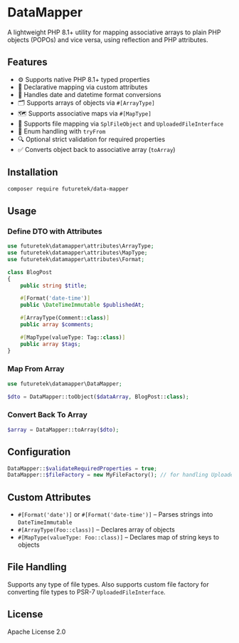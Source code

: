 # DataMapper

A lightweight PHP 8.1+ utility for mapping associative arrays to plain PHP objects (POPOs) and vice versa, using reflection and PHP attributes.

## Features

- ⚙️ Supports native PHP 8.1+ typed properties
- 📌 Declarative mapping via custom attributes
- 📅 Handles date and datetime format conversions
- 🗂️ Supports arrays of objects via `#[ArrayType]`
- 🗺️ Supports associative maps via `#[MapType]`
- 📁 Supports file mapping via `SplFileObject` and `UploadedFileInterface`
- 🧩 Enum handling with `tryFrom`
- 🔍 Optional strict validation for required properties
- ✅ Converts object back to associative array (`toArray`)

## Installation

```bash
composer require futuretek/data-mapper
```

## Usage

### Define DTO with Attributes

```php
use futuretek\datamapper\attributes\ArrayType;
use futuretek\datamapper\attributes\MapType;
use futuretek\datamapper\attributes\Format;

class BlogPost
{
    public string $title;

    #[Format('date-time')]
    public \DateTimeImmutable $publishedAt;

    #[ArrayType(Comment::class)]
    public array $comments;

    #[MapType(valueType: Tag::class)]
    public array $tags;
}
```

### Map From Array

```php
use futuretek\datamapper\DataMapper;

$dto = DataMapper::toObject($dataArray, BlogPost::class);
```

### Convert Back To Array

```php
$array = DataMapper::toArray($dto);
```

## Configuration

```php
DataMapper::$validateRequiredProperties = true;
DataMapper::$fileFactory = new MyFileFactory(); // for handling UploadedFileInterface
```

## Custom Attributes

- `#[Format('date')]` or `#[Format('date-time')]` – Parses strings into `DateTimeImmutable`
- `#[ArrayType(Foo::class)]` – Declares array of objects
- `#[MapType(valueType: Foo::class)]` – Declares map of string keys to objects

## File Handling

Supports any type of file types.
Also supports custom file factory for converting file types to PSR-7 `UploadedFileInterface`.

## License

Apache License 2.0
